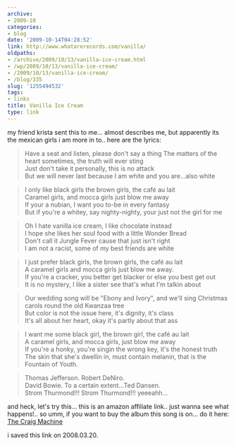 ```yaml
---
archive:
- 2009-10
categories:
- blog
date: '2009-10-14T04:28:52'
link: http://www.whatarerecords.com/vanilla/
oldpaths:
- /archive/2009/10/13/vanilla-ice-cream.html
- /wp/2009/10/13/vanilla-ice-cream/
- /2009/10/13/vanilla-ice-cream/
- /blog/335
slug: '1255494532'
tags:
- links
title: Vanilla Ice Cream
type: link
---
```


my friend krista sent this to me... almost describes me, but apparently
its the mexican girls i am more in to.. here are the lyrics: 

> Have a seat and listen, please don't say a thing 
> The matters of the heart sometimes, the truth will ever sting  
> Just don't take it personally, this is no attack  
> But we will never last because I am white and you are...also white  

> I only like black girls the brown girls, the café au lait  
> Caramel girls, and mocca girls just blow me away  
> If your a nubian, I want you to-be in every fantasy  
> But if you're a whitey, say nighty-nighty, your just not the girl for me

> Oh I hate vanilla ice cream, I like chocolate instead  
> I hope she likes her soul food with a little Wonder Bread  
> Don't call it Jungle Fever cause that just isn't right  
> I am not a racist, some of my best friends are white

> I just prefer black girls, the brown girls, the café au lait  
> A caramel girls and mocca girls just blow me away.  
> If you're a cracker, you better get blacker or else you best get out  
> It is no mystery, I like a sister see that's what I'm talkin about 

> Our wedding song will be "Ebony and Ivory", 
> and we'll sing Christmas carols round the old Kwanzaa tree  
> But color is not the issue here, it's dignity, it's class  
> It's all about her heart, okay it's partly about that ass  

> I want me some black girl, the brown girl, the café au lait  
> A caramel girls, and mocca girls, just blow me away  
> If you're a honky, you're singin the wrong key, it's the honest truth  
> The skin that she's dwellin in, must contain melanin, that is the Fountain of Youth.

> Thomas Jefferson. 
> Robert DeNiro.  
> David Bowie. 
> To a certain extent...Ted Dansen.  
> Strom Thurmond!!! Strom Thurmond!!! 
> yeeeahh... 

and heck, let's try this... this is an amazon affiliate link.. just wanna
see what happens!.. so umm, if you want to buy the album this song is
on... do it here: [The Craig Machine][2]

i saved this link on 2008.03.20.

[2]: http://www.amazon.com/gp/product/B000AOEN0Y?ie=UTF8&tag=bismarksblog-20&linkCode=as2&camp=1789&creative=390957&creativeASIN=B000AOEN0Y

